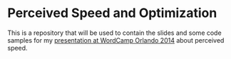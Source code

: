 # Perceived Speed and Optimization

This is a repository that will be used to contain the slides and some code samples for my [presentation at WordCamp Orlando 2014](http://2014.orlando.wordcamp.org/session/perceived-speed-and-optimization/) about perceived speed.

